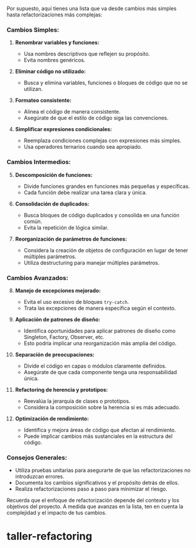 Por supuesto, aquí tienes una lista que va desde cambios más simples hasta refactorizaciones más complejas:

### Cambios Simples:

1. **Renombrar variables y funciones:**

   - Usa nombres descriptivos que reflejen su propósito.
   - Evita nombres genéricos.

2. **Eliminar código no utilizado:**

   - Busca y elimina variables, funciones o bloques de código que no se utilizan.

3. **Formateo consistente:**

   - Alinea el código de manera consistente.
   - Asegúrate de que el estilo de código siga las convenciones.

4. **Simplificar expresiones condicionales:**
   - Reemplaza condiciones complejas con expresiones más simples.
   - Usa operadores ternarios cuando sea apropiado.

### Cambios Intermedios:

5. **Descomposición de funciones:**

   - Divide funciones grandes en funciones más pequeñas y específicas.
   - Cada función debe realizar una tarea clara y única.

6. **Consolidación de duplicados:**

   - Busca bloques de código duplicados y consolida en una función común.
   - Evita la repetición de lógica similar.

7. **Reorganización de parámetros de funciones:**
   - Considera la creación de objetos de configuración en lugar de tener múltiples parámetros.
   - Utiliza destructuring para manejar múltiples parámetros.

### Cambios Avanzados:

8. **Manejo de excepciones mejorado:**

   - Evita el uso excesivo de bloques `try-catch`.
   - Trata las excepciones de manera específica según el contexto.

9. **Aplicación de patrones de diseño:**

   - Identifica oportunidades para aplicar patrones de diseño como Singleton, Factory, Observer, etc.
   - Esto podría implicar una reorganización más amplia del código.

10. **Separación de preocupaciones:**

    - Divide el código en capas o módulos claramente definidos.
    - Asegúrate de que cada componente tenga una responsabilidad única.

11. **Refactoring de herencia y prototipos:**

    - Reevalúa la jerarquía de clases o prototipos.
    - Considera la composición sobre la herencia si es más adecuado.

12. **Optimización de rendimiento:**
    - Identifica y mejora áreas de código que afectan al rendimiento.
    - Puede implicar cambios más sustanciales en la estructura del código.

### Consejos Generales:

- Utiliza pruebas unitarias para asegurarte de que las refactorizaciones no introduzcan errores.
- Documenta los cambios significativos y el propósito detrás de ellos.
- Realiza refactorizaciones paso a paso para minimizar el riesgo.

Recuerda que el enfoque de refactorización depende del contexto y los objetivos del proyecto. A medida que avanzas en la lista, ten en cuenta la complejidad y el impacto de tus cambios.
# taller-refactoring
